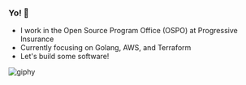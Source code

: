 ### Yo! 👋
- I work in the Open Source Program Office (OSPO) at Progressive Insurance
- Currently focusing on Golang, AWS, and Terraform
- Let's build some software!

![giphy](https://user-images.githubusercontent.com/8650838/185036413-4c2fd7ec-b8f3-40d1-82b0-08fa9aa6b596.gif)
